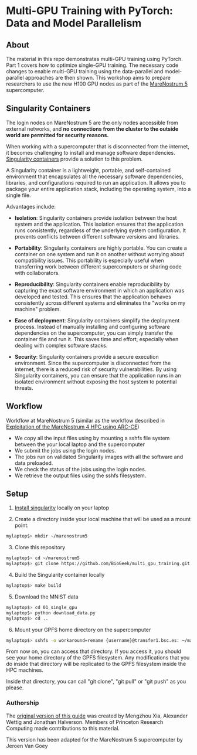 # Multi-GPU Training with PyTorch: Data and Model Parallelism

## About
The material in this repo demonstrates multi-GPU training using PyTorch. Part 1 covers how to optimize single-GPU training. The necessary code changes to enable multi-GPU training using the data-parallel and model-parallel approaches are then shown. This workshop aims to prepare researchers to use the new H100 GPU nodes as part of the [MareNostrum 5](https://www.bsc.es/supportkc/docs/MareNostrum5/intro/) supercomputer.

## Singularity Containers

The login nodes on MareNostrum 5 are the only nodes accessible from external networks, and **no connections from the cluster to the outside world are permitted for security reasons.**

When working with a supercomputer that is disconnected from the internet, it becomes challenging to install and manage software dependencies. [Singularity containers](https://docs.sylabs.io/guides/3.5/user-guide/index.html) provide a solution to this problem.

A Singularity container is a lightweight, portable, and self-contained environment that encapsulates all the necessary software dependencies, libraries, and configurations required to run an application. It allows you to package your entire application stack, including the operating system, into a single file.

Advantages include:

 * **Isolation**: Singularity containers provide isolation between the host system and the application. This isolation ensures that the application runs consistently, regardless of the underlying system configuration. It prevents conflicts between different software versions and libraries.

 * **Portability**: Singularity containers are highly portable. You can create a container on one system and run it on another without worrying about compatibility issues. This portability is especially useful when transferring work between different supercomputers or sharing code with collaborators.

* **Reproducibility**: Singularity containers enable reproducibility by capturing the exact software environment in which an application was developed and tested. This ensures that the application behaves consistently across different systems and eliminates the "works on my machine" problem.

* **Ease of deployment**: Singularity containers simplify the deployment process. Instead of manually installing and configuring software dependencies on the supercomputer, you can simply transfer the container file and run it. This saves time and effort, especially when dealing with complex software stacks.

* **Security**: Singularity containers provide a secure execution environment. Since the supercomputer is disconnected from the internet, there is a reduced risk of security vulnerabilities. By using Singularity containers, you can ensure that the application runs in an isolated environment without exposing the host system to potential threats.

## Workflow

Workflow at MareNostrum 5 (similar as the workflow described in [Exploitation of the MareNostrum 4 HPC using ARC-CE](https://www.epj-conferences.org/articles/epjconf/abs/2021/05/epjconf_chep2021_02021/epjconf_chep2021_02021.html))

 * We copy all the input files using by mounting a sshfs file system between the your local laptop and the supercomputer
 * We submit the jobs using the login nodes.
 * The jobs run on validated Singularity images with all the software and data preloaded.
 * We check the status of the jobs using the login nodes.
 * We retrieve the output files using the sshfs filesystem.

## Setup

 1. [Install singularity](https://docs.sylabs.io/guides/3.5/user-guide/quick_start.html#quick-installation-steps) locally on your laptop 


 2. Create a directory inside your local machine that will be used as a mount point.

```bash
mylaptop$> mkdir ~/marenostrum5
```

 3. Clone this repository

```bash
mylaptop$> cd ~/marenostrum5
mylaptop$> git clone https://github.com/BioGeek/multi_gpu_training.git
```

 4. Build the Singularity container locally

```bash
mylaptop$> make build
```

  5. Download the MNIST data

```bash
mylaptop$> cd 01_single_gpu
mylaptop$> python download_data.py
mylaptop$> cd ..
```

 6. Mount your GPFS home directory on the supercomputer 


```bash
mylaptop$> sshfs -o workaround=rename {username}@transfer1.bsc.es: ~/marenostrum5
```

From now on, you can access that directory. If you access it, you should see your home directory of the GPFS filesystem. Any modifications that you do inside that directory will be replicated to the GPFS filesystem inside the HPC machines.

Inside that directory, you can call "git clone", "git pull" or "git push" as you please.



### Authorship

The [original version of this guide](https://github.com/PrincetonUniversity/multi_gpu_training) was created by Mengzhou Xia, Alexander Wettig and Jonathan Halverson. Members of Princeton Research Computing made contributions to this material.

This version has been adapted for the MareNostrum 5 supercomputer by Jeroen Van Goey
